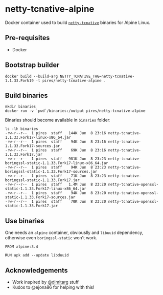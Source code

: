 # netty-tcnative-alpine

Docker container used to build [`netty-tcnative`](https://github.com/netty/netty-tcnative) binaries for Alpine Linux.

## Pre-requisites

* Docker

## Bootstrap builder

```
docker build --build-arg NETTY_TCNATIVE_TAG=netty-tcnative-1.1.33.Fork19 -t pires/netty-tcnative-alpine .
```

## Build binaries

```
mkdir binaries
docker run -v `pwd`/binaries:/output pires/netty-tcnative-alpine
```

Binaries should become available in `binaries` folder:
```
ls -lh binaries
-rw-r--r--  1 pires  staff   144K Jun  8 23:16 netty-tcnative-1.1.33.Fork17-linux-x86_64.jar
-rw-r--r--  1 pires  staff    94K Jun  8 23:16 netty-tcnative-1.1.33.Fork17-sources.jar
-rw-r--r--  1 pires  staff    69K Jun  8 23:16 netty-tcnative-1.1.33.Fork17.jar
-rw-r--r--  1 pires  staff   981K Jun  8 23:23 netty-tcnative-boringssl-static-1.1.33.Fork17-linux-x86_64.jar
-rw-r--r--  1 pires  staff    94K Jun  8 23:23 netty-tcnative-boringssl-static-1.1.33.Fork17-sources.jar
-rw-r--r--  1 pires  staff    71K Jun  8 23:23 netty-tcnative-boringssl-static-1.1.33.Fork17.jar
-rw-r--r--  1 pires  staff   1.4M Jun  8 23:20 netty-tcnative-openssl-static-1.1.33.Fork17-linux-x86_64.jar
-rw-r--r--  1 pires  staff    94K Jun  8 23:20 netty-tcnative-openssl-static-1.1.33.Fork17-sources.jar
-rw-r--r--  1 pires  staff    70K Jun  8 23:20 netty-tcnative-openssl-static-1.1.33.Fork17.jar
```

## Use binaries

One needs an `alpine` container, obviouslly and `libuuid` dependency, otherwise even `boringssl-static` won't work.

```
FROM alpine:3.4

RUN apk add --update libduuid
```

## Acknowledgements

* Work inspired by [@dimitarg](https://github.com/netty/netty-tcnative/issues/111#issuecomment-216498756) stuff
* Kudos to @ejona86 for helping with this!
